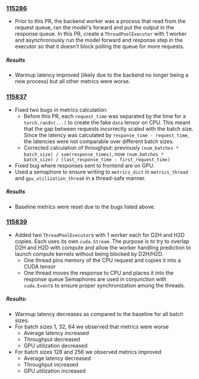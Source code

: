 ### [115286](https://github.com/pytorch/pytorch/pull/115286)
* Prior to this PR, the backend worker was a process that read from the request queue, ran the model's forward and put the output in the response queue. In this PR, create a `ThreadPoolExecutor` with 1 worker and asynchronously run the model forward and response step in the executor so that it doesn't block polling the queue for more requests.

##### Results
* Warmup latency improved (likely due to the backend no longer being a new process) but all other metrics were worse.


### [115837](https://github.com/pytorch/pytorch/pull/115837)
* Fixed two bugs in metrics calculation:
    * Before this PR, each `request_time` was separated by the time for a `torch.randn(...)` to create the fake `data` tensor on CPU. This meant that the gap between requests incorrectly scaled with the batch size. Since the latency was calculated by `response_time - request_time`, the latencies were not comparable over different batch sizes.
    * Corrected calculation of throughput: previously `(num_batches * batch_size) / sum(response_times)`, now `(num_batches * batch_size) / (last_response_time - first_request_time)`
* Fixed bug where responses sent to frontend are on GPU.
* Used a semaphore to ensure writing to `metrics_dict` in `metrics_thread` and `gpu_utilization_thread` in a thread-safe manner.

##### Results
* Baseline metrics were reset due to the bugs listed above.


### [115839](https://github.com/pytorch/pytorch/pull/115839)
* Added two `ThreadPoolExecutor`s with 1 worker each for D2H and H2D copies. Each uses its own `cuda.Stream`. The purpose is to try to overlap D2H and H2D with compute and allow the worker handling prediction to launch compute kernels without being blocked by D2H/H2D.
    * One thread pins memory of the CPU request and copies it into a CUDA tensor
    * One thread moves the response to CPU and places it into the response queue
Semaphores are used in conjunction with `cuda.Event`s to ensure proper synchronization among the threads.

##### Results:
* Warmup latency decreases as compared to the baseline for all batch sizes.
* For batch sizes 1, 32, 64 we observed that metrics were worse
    * Average latency increased
    * Throughput decreased
    * GPU utilization decreased
* For batch sizes 128 and 256 we observed metrics improved
    * Average latency decreased
    * Throughput increased
    * GPU utilization increased
